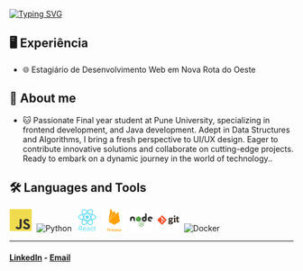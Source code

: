 [![Typing SVG](https://readme-typing-svg.herokuapp.com?font=Fira+Code&size=30&pause=1000&width=435&lines=Ol%C3%A1%2C+meu+nome+%C3%A9+Josu%C3%A9;Hello%2C+my+name+is+Josu%C3%A9;Sou+um+desenvolvedor+de+software;I'm+a+software+developer)](https://git.io/typing-svg)

## 🖥️ Experiência
- 🌐 Estagiário de Desenvolvimento Web em Nova Rota do Oeste

## 📰 About me
- 🐱 Passionate Final year student at Pune University, specializing in frontend development, and Java development. Adept in Data Structures and Algorithms, I bring a fresh perspective to UI/UX design. Eager to contribute innovative solutions and collaborate on cutting-edge projects. Ready to embark on a dynamic journey in the world of technology..

## 🛠️ Languages and Tools
<div>
    <img src="https://github.com/devicons/devicon/blob/master/icons/javascript/javascript-original.svg" title="JavaScript" alt="JavaScript" width="40" height="40"/>&nbsp;
  <img src="https://cdn.jsdelivr.net/gh/devicons/devicon/icons/python/python-original.svg" title="Python" alt="Python" width="40" height="40"/>&nbsp;
  <img src="https://github.com/devicons/devicon/blob/master/icons/react/react-original-wordmark.svg" title="React" alt="React" width="40" height="40"/>&nbsp;
  <img src="https://github.com/devicons/devicon/blob/master/icons/firebase/firebase-plain-wordmark.svg" title="Firebase" alt="Firebase" width="40" height="40"/>&nbsp;
  <img src="https://github.com/devicons/devicon/blob/master/icons/nodejs/nodejs-original-wordmark.svg" title="NodeJS" alt="NodeJS" width="40" height="40"/>&nbsp;
  <img src="https://github.com/devicons/devicon/blob/master/icons/git/git-original-wordmark.svg" title="Git" alt="Git" width="40" height="40"/>&nbsp;
  <img src="https://cdn.jsdelivr.net/gh/devicons/devicon/icons/docker/docker-original.svg" title="Docker" alt="Docker" width="40" height="40" />&nbsp;

</div>

___
#### [LinkedIn](https://www.linkedin.com/in/josueoliveira1/) - [Email](mailto:josue.oliveira8569@gmail.com)
